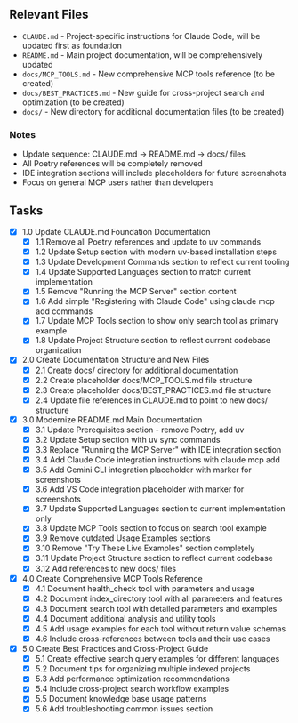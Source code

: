## Relevant Files

- `CLAUDE.md` - Project-specific instructions for Claude Code, will be updated first as foundation
- `README.md` - Main project documentation, will be comprehensively updated
- `docs/MCP_TOOLS.md` - New comprehensive MCP tools reference (to be created)
- `docs/BEST_PRACTICES.md` - New guide for cross-project search and optimization (to be created)
- `docs/` - New directory for additional documentation files (to be created)

### Notes

- Update sequence: CLAUDE.md → README.md → docs/ files
- All Poetry references will be completely removed
- IDE integration sections will include placeholders for future screenshots
- Focus on general MCP users rather than developers

## Tasks

- [x] 1.0 Update CLAUDE.md Foundation Documentation
  - [x] 1.1 Remove all Poetry references and update to uv commands
  - [x] 1.2 Update Setup section with modern uv-based installation steps
  - [x] 1.3 Update Development Commands section to reflect current tooling
  - [x] 1.4 Update Supported Languages section to match current implementation
  - [x] 1.5 Remove "Running the MCP Server" section content
  - [x] 1.6 Add simple "Registering with Claude Code" using claude mcp add commands
  - [x] 1.7 Update MCP Tools section to show only search tool as primary example
  - [x] 1.8 Update Project Structure section to reflect current codebase organization

- [x] 2.0 Create Documentation Structure and New Files
  - [x] 2.1 Create docs/ directory for additional documentation
  - [x] 2.2 Create placeholder docs/MCP_TOOLS.md file structure
  - [x] 2.3 Create placeholder docs/BEST_PRACTICES.md file structure
  - [x] 2.4 Update file references in CLAUDE.md to point to new docs/ structure

- [x] 3.0 Modernize README.md Main Documentation
  - [x] 3.1 Update Prerequisites section - remove Poetry, add uv
  - [x] 3.2 Update Setup section with uv sync commands
  - [x] 3.3 Replace "Running the MCP Server" with IDE integration section
  - [x] 3.4 Add Claude Code integration instructions with claude mcp add
  - [x] 3.5 Add Gemini CLI integration placeholder with marker for screenshots
  - [x] 3.6 Add VS Code integration placeholder with marker for screenshots
  - [x] 3.7 Update Supported Languages section to current implementation only
  - [x] 3.8 Update MCP Tools section to focus on search tool example
  - [x] 3.9 Remove outdated Usage Examples sections
  - [x] 3.10 Remove "Try These Live Examples" section completely
  - [x] 3.11 Update Project Structure section to reflect current codebase
  - [x] 3.12 Add references to new docs/ files

- [x] 4.0 Create Comprehensive MCP Tools Reference
  - [x] 4.1 Document health_check tool with parameters and usage
  - [x] 4.2 Document index_directory tool with all parameters and features
  - [x] 4.3 Document search tool with detailed parameters and examples
  - [x] 4.4 Document additional analysis and utility tools
  - [x] 4.5 Add usage examples for each tool without return value schemas
  - [x] 4.6 Include cross-references between tools and their use cases

- [x] 5.0 Create Best Practices and Cross-Project Guide
  - [x] 5.1 Create effective search query examples for different languages
  - [x] 5.2 Document tips for organizing multiple indexed projects
  - [x] 5.3 Add performance optimization recommendations
  - [x] 5.4 Include cross-project search workflow examples
  - [x] 5.5 Document knowledge base usage patterns
  - [x] 5.6 Add troubleshooting common issues section
